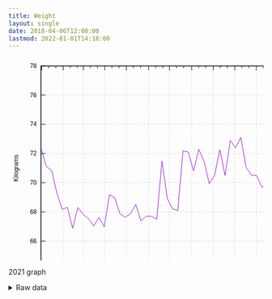 ```yaml
---
title: Weight
layout: single
date: 2018-04-06T12:00:00
lastmod: 2022-01-01T14:18:00
---
```


<svg width="600" height="480" xmlns="http://www.w3.org/2000/svg"><path fill="none" d="M0 0h600v480H0z"/><path stroke="gray" stroke-dasharray="2,4" class="gridline" d="M64.14 422.4h510.68" fill="none" color="gray" stroke-width=".5"/><g fill="none" color="#000" stroke="currentColor"><path stroke="#000" d="M64.14 422.4h9m501.68 0h-9"/><text transform="translate(55.75 426.3)" stroke="none" fill="#000" font-family="sans-serif" font-size="12" text-anchor="end"><tspan>64</tspan></text></g><path stroke="gray" stroke-dasharray="2,4" class="gridline" d="M64.14 364.63h510.68" fill="none" color="gray" stroke-width=".5"/><g fill="none" color="#000" stroke="currentColor"><path stroke="#000" d="M64.14 364.63h9m501.68 0h-9"/><text transform="translate(55.75 368.53)" stroke="none" fill="#000" font-family="sans-serif" font-size="12" text-anchor="end"><tspan>66</tspan></text></g><path stroke="gray" stroke-dasharray="2,4" class="gridline" d="M64.14 306.86h510.68" fill="none" color="gray" stroke-width=".5"/><g fill="none" color="#000" stroke="currentColor"><path stroke="#000" d="M64.14 306.86h9m501.68 0h-9"/><text transform="translate(55.75 310.76)" stroke="none" fill="#000" font-family="sans-serif" font-size="12" text-anchor="end"><tspan>68</tspan></text></g><path stroke="gray" stroke-dasharray="2,4" class="gridline" d="M64.14 249.09h510.68" fill="none" color="gray" stroke-width=".5"/><g fill="none" color="#000" stroke="currentColor"><path stroke="#000" d="M64.14 249.09h9m501.68 0h-9"/><text transform="translate(55.75 252.99)" stroke="none" fill="#000" font-family="sans-serif" font-size="12" text-anchor="end"><tspan>70</tspan></text></g><path stroke="gray" stroke-dasharray="2,4" class="gridline" d="M64.14 191.32h510.68" fill="none" color="gray" stroke-width=".5"/><g fill="none" color="#000" stroke="currentColor"><path stroke="#000" d="M64.14 191.32h9m501.68 0h-9"/><text transform="translate(55.75 195.22)" stroke="none" fill="#000" font-family="sans-serif" font-size="12" text-anchor="end"><tspan>72</tspan></text></g><path stroke="gray" stroke-dasharray="2,4" class="gridline" d="M64.14 133.55h510.68" fill="none" color="gray" stroke-width=".5"/><g fill="none" color="#000" stroke="currentColor"><path stroke="#000" d="M64.14 133.55h9m501.68 0h-9"/><text transform="translate(55.75 137.45)" stroke="none" fill="#000" font-family="sans-serif" font-size="12" text-anchor="end"><tspan>74</tspan></text></g><path stroke="gray" stroke-dasharray="2,4" class="gridline" d="M64.14 75.78h510.68" fill="none" color="gray" stroke-width=".5"/><g fill="none" color="#000" stroke="currentColor"><path stroke="#000" d="M64.14 75.78h9m501.68 0h-9"/><text transform="translate(55.75 79.68)" stroke="none" fill="#000" font-family="sans-serif" font-size="12" text-anchor="end"><tspan>76</tspan></text></g><path stroke="gray" stroke-dasharray="2,4" class="gridline" d="M64.14 18.01h510.68" fill="none" color="gray" stroke-width=".5"/><g fill="none" color="#000" stroke="currentColor"><path stroke="#000" d="M64.14 18.01h9m501.68 0h-9"/><text transform="translate(55.75 21.91)" stroke="none" fill="#000" font-family="sans-serif" font-size="12" text-anchor="end"><tspan>78</tspan></text></g><path stroke="gray" stroke-dasharray="2,4" class="gridline" d="M65.54 422.4V18.01" fill="none" color="gray" stroke-width=".5"/><g fill="none" color="#000" stroke="currentColor"><path stroke="#000" d="M65.54 422.4v-9m0-395.39v9"/><text transform="translate(65.54 444.3)" stroke="none" fill="#000" font-family="sans-serif" font-size="12" text-anchor="middle"><tspan>January</tspan></text></g><path stroke="#000" d="M79.52 422.4v-4.5m0-399.89v4.5M93.5 422.4v-4.5m0-399.89v4.5" fill="none" color="#000"/><path stroke="gray" stroke-dasharray="2,4" class="gridline" d="M108.07 422.4V18.01" fill="none" color="gray" stroke-width=".5"/><g fill="none" color="#000" stroke="currentColor"><path stroke="#000" d="M108.07 422.4v-9m0-395.39v9"/><text transform="translate(108.07 444.3)" stroke="none" fill="#000" font-family="sans-serif" font-size="12" text-anchor="middle"><tspan>February</tspan></text></g><path stroke="#000" d="M122.05 422.4v-4.5m0-399.89v4.5m13.98 399.89v-4.5m0-399.89v4.5" fill="none" color="#000"/><path stroke="gray" stroke-dasharray="2,4" class="gridline" d="M147.86 422.4V18.01" fill="none" color="gray" stroke-width=".5"/><g fill="none" color="#000" stroke="currentColor"><path stroke="#000" d="M147.86 422.4v-9m0-395.39v9"/><text transform="translate(147.86 444.3)" stroke="none" fill="#000" font-family="sans-serif" font-size="12" text-anchor="middle"><tspan>March</tspan></text></g><path stroke="#000" d="M161.84 422.4v-4.5m0-399.89v4.5m13.98 399.89v-4.5m0-399.89v4.5" fill="none" color="#000"/><path stroke="gray" stroke-dasharray="2,4" class="gridline" d="M190.38 422.4V18.01" fill="none" color="gray" stroke-width=".5"/><g fill="none" color="#000" stroke="currentColor"><path stroke="#000" d="M190.38 422.4v-9m0-395.39v9"/><text transform="translate(190.38 444.3)" stroke="none" fill="#000" font-family="sans-serif" font-size="12" text-anchor="middle"><tspan>April</tspan></text></g><path stroke="#000" d="M204.36 422.4v-4.5m0-399.89v4.5m13.99 399.89v-4.5m0-399.89v4.5" fill="none" color="#000"/><path stroke="gray" stroke-dasharray="2,4" class="gridline" d="M232.97 422.4V18.01" fill="none" color="gray" stroke-width=".5"/><g fill="none" color="#000" stroke="currentColor"><path stroke="#000" d="M232.97 422.4v-9m0-395.39v9"/><text transform="translate(232.97 444.3)" stroke="none" fill="#000" font-family="sans-serif" font-size="12" text-anchor="middle"><tspan>May</tspan></text></g><path stroke="#000" d="M246.95 422.4v-4.5m0-399.89v4.5m13.98 399.89v-4.5m0-399.89v4.5" fill="none" color="#000"/><path stroke="gray" stroke-dasharray="2,4" class="gridline" d="M276.89 422.4V18.01" fill="none" color="gray" stroke-width=".5"/><g fill="none" color="#000" stroke="currentColor"><path stroke="#000" d="M276.89 422.4v-9m0-395.39v9"/><text transform="translate(276.89 444.3)" stroke="none" fill="#000" font-family="sans-serif" font-size="12" text-anchor="middle"><tspan>June</tspan></text></g><path stroke="#000" d="M290.88 422.4v-4.5m0-399.89v4.5m13.98 399.89v-4.5m0-399.89v4.5" fill="none" color="#000"/><path stroke="gray" stroke-dasharray="2,4" class="gridline" d="M318.08 422.4V18.01" fill="none" color="gray" stroke-width=".5"/><g fill="none" color="#000" stroke="currentColor"><path stroke="#000" d="M318.08 422.4v-9m0-395.39v9"/><text transform="translate(318.08 444.3)" stroke="none" fill="#000" font-family="sans-serif" font-size="12" text-anchor="middle"><tspan>July</tspan></text></g><path stroke="#000" d="M332.06 422.4v-4.5m0-399.89v4.5m13.99 399.89v-4.5m0-399.89v4.5" fill="none" color="#000"/><path stroke="gray" stroke-dasharray="2,4" class="gridline" d="M362.01 422.4V18.01" fill="none" color="gray" stroke-width=".5"/><g fill="none" color="#000" stroke="currentColor"><path stroke="#000" d="M362.01 422.4v-9m0-395.39v9"/><text transform="translate(362.01 444.3)" stroke="none" fill="#000" font-family="sans-serif" font-size="12" text-anchor="middle"><tspan>August</tspan></text></g><path stroke="#000" d="M375.99 422.4v-4.5m0-399.89v4.5m13.98 399.89v-4.5m0-399.89v4.5" fill="none" color="#000"/><path stroke="gray" stroke-dasharray="2,4" class="gridline" d="M404.59 422.4V18.01" fill="none" color="gray" stroke-width=".5"/><g fill="none" color="#000" stroke="currentColor"><path stroke="#000" d="M404.59 422.4v-9m0-395.39v9"/><text transform="translate(404.59 444.3)" stroke="none" fill="#000" font-family="sans-serif" font-size="12" text-anchor="middle"><tspan>September</tspan></text></g><path stroke="#000" d="M418.57 422.4v-4.5m0-399.89v4.5m13.99 399.89v-4.5m0-399.89v4.5" fill="none" color="#000"/><path stroke="gray" stroke-dasharray="2,4" class="gridline" d="M447.12 422.4V18.01" fill="none" color="gray" stroke-width=".5"/><g fill="none" color="#000" stroke="currentColor"><path stroke="#000" d="M447.12 422.4v-9m0-395.39v9"/><text transform="translate(447.12 444.3)" stroke="none" fill="#000" font-family="sans-serif" font-size="12" text-anchor="middle"><tspan>October</tspan></text></g><path stroke="#000" d="M461.1 422.4v-4.5m0-399.89v4.5m13.98 399.89v-4.5m0-399.89v4.5" fill="none" color="#000"/><path stroke="gray" stroke-dasharray="2,4" class="gridline" d="M489.71 422.4V18.01" fill="none" color="gray" stroke-width=".5"/><g fill="none" color="#000" stroke="currentColor"><path stroke="#000" d="M489.71 422.4v-9m0-395.39v9"/><text transform="translate(489.71 444.3)" stroke="none" fill="#000" font-family="sans-serif" font-size="12" text-anchor="middle"><tspan>November</tspan></text></g><path stroke="#000" d="M503.69 422.4v-4.5m0-399.89v4.5m13.98 399.89v-4.5m0-399.89v4.5" fill="none" color="#000"/><path stroke="gray" stroke-dasharray="2,4" class="gridline" d="M532.23 422.4V18.01" fill="none" color="gray" stroke-width=".5"/><g fill="none" color="#000" stroke="currentColor"><path stroke="#000" d="M532.23 422.4v-9m0-395.39v9"/><text transform="translate(532.23 444.3)" stroke="none" fill="#000" font-family="sans-serif" font-size="12" text-anchor="middle"><tspan>December</tspan></text></g><path stroke="#000" d="M546.22 422.4v-4.5m0-399.89v4.5M560.2 422.4v-4.5m0-399.89v4.5" fill="none" color="#000"/><path stroke="gray" stroke-dasharray="2,4" class="gridline" d="M574.82 422.4V18.01" fill="none" color="gray" stroke-width=".5"/><g fill="none" color="#000" stroke="currentColor"><path stroke="#000" d="M574.82 422.4v-9m0-395.39v9"/><text transform="translate(574.82 444.3)" stroke="none" fill="#000" font-family="sans-serif" font-size="12" text-anchor="middle"><tspan>January</tspan></text></g><path stroke="#000" d="M64.14 18.01V422.4h510.68V18.01H64.14z" fill="none" color="#000"/><text transform="rotate(-90 119.695 100.515)" font-family="sans-serif" font-size="12" text-anchor="middle" color="#000"><tspan>Kilograms</tspan></text><text transform="translate(319.48 471.3)" font-family="sans-serif" font-size="12" text-anchor="middle" color="#000"><tspan>Date</tspan></text><path stroke="#9400D3" d="M64.49 182.65l10.39 34.19 10.38 8.23 10.39 44.49 10.39 32.2 10.38-3.78 10.39 41.44 10.38-41.23 10.39 13.6 10.39 8.53 10.38 14.53 10.39-17.37 10.39 18.92 10.38-63.46 10.39 5.57 10.39 32.35 10.38 6.72 10.39-7.21 10.38-18.24 10.39 32.74 10.39-9.49 10.38.15 10.39 6.03 10.39-115.64 10.38 74.34 10.39 20.58 10.39 3.56 10.38-118.36 10.39 2.39 10.38 37.35 10.39-42.48 10.39 22.95 10.38 44.92 10.39-15.99 10.39-51.46 10.38 50.93 10.39-69.19 10.39 14.47 10.38-20.43 10.39 58.88 10.38 15.78 10.39.91 10.39 22.69 10.38-4.16 10.39 10.03 10.39 5.56 10.38 11.7 10.39-118.63 10.39-66.02 10.38-63.79" fill="none" color="#000"/><path stroke="#000" d="M64.14 18.01V422.4h510.68V18.01H64.14z" fill="none" color="#000"/></svg>

2021 graph

<details><summary>Raw data</summary>
<pre>
2018-04-06,81.6
2018-04-07,80.5
2018-04-08,80.4
2018-04-09,80.5
2018-04-10,80.0
2018-04-11,78.7
2018-04-12,78.9
2018-04-13,79.5
2018-04-14,79.1
2018-04-15,79.5
2018-04-16,79.6
2018-04-17,79.1
2018-04-18,78.4
2018-04-19,79.9
2018-04-20,79.0
2018-04-21,78.4
2018-04-22,79.3
2018-04-23,79.3
2018-04-24,77.9
2018-04-25,78.7
2018-04-26,78.6
2018-04-27,78.4
2018-04-28,78.4
2018-04-29,78.3
2018-04-30,77.8
2018-05-01,77.3
2018-05-02,77.5
2018-05-03,77.6
2018-05-04,77.7
2018-05-05,76.7
2018-05-06,77.3
2018-05-07,77.4
2018-05-08,77.1
2018-05-09,76.5
2018-05-10,77.0
2018-05-11,76.8
2018-05-12,77.1
2018-05-13,76.8
2018-05-14,76.9
2018-05-15,76.3
2018-05-16,76.4
2018-05-17,76.3
2018-05-18,76.4
2018-05-19,75.8
2018-05-20,75.5
2018-05-21,76.5
2018-05-22,77.0
2018-05-23,76.0
2018-05-24,75.4
2018-05-25,75.3
2018-05-26,75.5
2018-05-27,75.8
2018-05-28,76.1
2018-05-29,76.6
2018-05-30,75.3
2018-05-31,75.3
2018-06-01,75.7
2018-06-02,75.5
2018-06-03,76.1
2018-06-04,76.3
2018-06-05,75.9
2018-06-06,75.8
2018-06-07,76.3
2018-06-08,75.6
2018-06-09,75.1
2018-06-10,75.4
2018-06-11,75.2
2018-06-12,75.2
2018-06-13,75.7
2018-06-14,74.8
2018-06-15,74.9
2018-06-16,74.7
2018-06-17,74.8
2018-06-18,74.5
2018-06-19,75.1
2018-06-20,74.7
2018-06-21,74.5
2018-06-22,74.5
2018-06-23,74.1
2018-06-24,74.7
2018-06-25,75.0
2018-06-26,73.7
2018-06-27,74.1
2018-06-28,73.7
2018-06-29,73.4
2018-06-30,74.5
2018-07-01,74.2
2018-07-02,73.5
2018-07-03,72.6
2018-07-04,73.2
2018-07-05,72.9
2018-07-06,73.0
2018-07-07,72.5
2018-07-08,74.8
2018-07-09,73.9
2018-07-10,73.3
2018-07-11,73.0
2018-07-12,73.1
2018-07-13,72.5
2018-07-14,72.7
2018-07-15,73.4
2018-07-16,72.3
2018-07-17,73.7
2018-07-18,72.7
2018-07-19,73.9
2018-07-20,73.5
2018-07-21,72.8
2018-07-22,72.4
2018-07-23,72.5
2018-07-24,72.3
2018-07-25,72.7
2018-07-26,72.8
2018-07-27,72.8
2018-07-28,73.0
2018-07-29,73.4
2018-07-30,73.3
2018-07-31,72.3
2018-08-01,72.4
2018-08-02,72.5
2018-08-03,72.5
2018-08-04,72.2
2018-08-05,72.8
2018-08-06,72.3
2018-08-07,72.1
2018-08-08,72.2
2018-08-09,72.1
2018-08-10,71.6
2018-08-11,72.7
2018-08-12,72.6
2018-08-13,71.8
2018-08-14,72.2
2018-08-15,71.7
2018-08-16,71.7
2018-08-17,72.0
2018-08-18,71.7
2018-08-19,72.2
2018-08-20,72.3
2018-08-21,71.8
2018-08-22,71.7
2018-08-23,71.4
2018-08-24,71.8
2018-08-25,72.1
2018-08-26,72.7
2018-08-27,71.9
2018-08-28,72.2
2018-08-29,71.6
2018-08-30,71.7
2018-08-31,71.6
2018-09-01,72.1
2018-09-02,72.3
2018-09-03,71.8
2018-09-04,71.4
2018-09-05,72.0
2018-09-06,72.4
2018-09-07,71.9
2018-09-08,72.7
2018-09-09,72.8
2018-09-10,73.3
2018-09-11,71.4
2018-09-12,72.1
2018-09-13,72.5
2018-09-14,71.8
2018-09-15,71.7
2018-09-16,71.2
2018-09-17,71.8
2018-09-18,71.6
2018-09-20,71.2
2018-09-20,71.4
2018-09-21,71.0
2018-09-29,74.6
2018-09-30,74.1
2018-10-01,75.1
2018-10-02,73.9
2018-10-03,73.4
2018-10-05,74.5
2018-10-05,75.2
2018-10-06,73.9
2018-10-07,75.6
2018-10-08,75.8
2018-10-09,75.0
2018-10-10,76.1
2018-10-11,76.7
2018-10-12,75.5
2018-10-13,76.5
2018-10-14,76.9
2018-10-15,76.8
2018-10-16,75.1
2018-10-17,76.2
2018-10-18,75.0
2018-10-19,75.0
2018-10-20,74.1
2018-10-21,74.4
2018-10-22,74.8
2018-10-23,74.1
2018-10-24,73.8
2018-10-25,73.6
2018-10-26,73.7
2018-10-27,73.7
2018-10-28,73.5
2018-10-29,73.8
2018-10-30,73.3
2018-10-31,74.0
2018-11-01,73.8
2018-11-02,73.5
2018-11-03,73.4
2018-11-04,74.0
2018-11-05,74.7
2018-11-06,73.9
2018-11-07,73.9
2018-11-08,74.2
2018-11-09,73.7
2018-11-10,73.0
2018-11-11,73.3
2018-11-12,73.9
2018-11-13,73.4
2018-11-15,73.1
2018-11-16,73.5
2018-11-17,72.4
2018-11-18,72.5
2018-11-19,72.7
2018-11-20,72.8
2018-11-21,72.9
2018-11-22,72.7
2018-11-23,72.2
2018-11-24,71.7
2018-11-25,72.0
2018-11-26,72.9
2018-11-27,71.9
2018-11-28,72.0
2018-11-29,72.0
2018-11-30,71.3
2018-12-01,71.5
2018-12-02,72.4
2018-12-03,73.6
2018-12-04,74.1
2018-12-05,74.3
2018-12-06,74.0
2018-12-07,74.7
2018-12-08,74.5
2018-12-09,75.0
2018-12-10,75.6
2018-12-11,76.0
2018-12-12,75.4
2018-12-13,75.3
2018-12-14,74.9
2018-12-15,75.6
2018-12-16,76.2
2018-12-17,77.7
2018-12-18,75.6
2018-12-19,75.8
2018-12-20,76.6
2018-12-21,76.5
2018-12-22,76.6
2018-12-23,75.9
2018-12-24,75.0
2018-12-25,78.0
2018-12-26,78.2
2018-12-27,78.4
2018-12-28,77.6
2018-12-29,78.2
2018-12-30,78.5
2018-12-31,79.4
2019-01-01,80.3
2019-01-02,79.7
2019-01-03,77.7
2019-01-04,77.4
2019-01-05,77.1
2019-01-06,77.0
2019-01-07,76.5
2019-01-08,76.7
2019-01-09,76.2
2019-01-10,76.2
2019-01-11,75.9
2019-01-12,75.4
2019-01-13,75.7
2019-01-14,75.9
2019-01-15,74.6
2019-01-16,74.7
2019-01-17,74.5
2019-01-18,74.7
2019-01-19,74.3
2019-01-20,74.9
2019-01-21,75.5
2019-01-22,74.2
2019-01-23,75.1
2019-01-24,74.6
2019-01-25,74.3
2019-01-26,74.6
2019-01-27,75.0
2019-01-28,76.0
2019-01-29,74.8
2019-01-30,75.5
2019-01-31,75.5
2019-02-01,75.5
2019-02-02,74.8
2019-02-03,75.1
2019-02-04,75.5
2019-02-05,74.6
2019-02-06,74.5
2019-02-07,74.6
2019-02-08,74.5
2019-02-09,74.2
2019-02-10,74.9
2019-02-11,74.8
2019-02-12,74.5
2019-02-13,74.5
2019-02-14,74.5
2019-02-15,74.8
2019-02-16,75.1
2019-02-17,74.0
2019-02-18,74.8
2019-02-19,74.1
2019-02-20,74.4
2019-02-21,73.8
2019-02-22,73.2
2019-02-23,73.4
2019-02-24,73.7
2019-02-25,74.2
2019-02-26,74.2
2019-02-27,73.7
2019-02-28,73.7
2019-03-01,74.0
2019-03-02,73.0
2019-03-03,73.0
2019-03-04,74.5
2019-03-05,73.7
2019-03-06,74.7
2019-03-07,73.3
2019-03-08,73.5
2019-03-09,72.1
2019-03-10,73.3
2019-03-11,73.6
2019-03-12,72.3
2019-03-13,72.9
2019-03-14,73.1
2019-03-15,72.8
2019-03-16,73.5
2019-03-17,73.2
2019-03-18,73.6
2019-03-19,73.1
2019-03-20,73.4
2019-03-21,72.5
2019-03-22,72.7
2019-03-24,72.0
2019-03-25,72.1
2019-03-25,72.9
2019-03-26,71.4
2019-03-27,72.1
2019-03-29,71.6
2019-03-29,71.8
2019-03-30,71.4
2019-03-31,72.0
2019-04-01,72.4
2019-04-03,71.8
2019-04-03,71.9
2019-04-04,71.6
2019-04-05,71.6
2019-04-06,71.5
2019-04-07,71.3
2019-04-08,71.7
2019-04-09,71.8
2019-04-10,70.9
2019-04-11,71.6
2019-04-12,71.3
2019-04-13,71.2
2019-04-14,70.3
2019-04-15,70.9
2019-04-16,70.8
2019-04-17,71.4
2019-04-18,70.2
2019-04-19,70.7
2019-04-20,70.1
2019-04-21,71.1
2019-04-22,71.4
2019-04-23,70.6
2019-04-24,70.7
2019-04-25,70.6
2019-04-26,70.1
2019-04-27,70.6
2019-04-28,70.8
2019-04-29,71.3
2019-04-30,70.7
2019-05-01,70.8
2019-05-02,70.9
2019-05-03,70.4
2019-05-04,70.8
2019-05-05,70.9
2019-05-06,71.1
2019-05-07,71.1
2019-05-08,70.5
2019-05-09,70.6
2019-05-10,70.8
2019-05-13,72.5
2019-05-14,71.7
2019-05-15,72.2
2019-05-16,70.9
2019-05-17,70.2
2019-05-18,70.2
2019-05-19,71.8
2019-05-20,71.5
2019-05-21,70.6
2019-05-22,69.9
2019-05-23,70.0
2019-05-24,70.3
2019-05-25,69.9
2019-05-26,70.4
2019-05-27,70.0
2019-05-28,70.6
2019-05-29,69.7
2019-05-30,69.9
2019-06-02,71.6
2019-06-03,73.2
2019-06-04,72.4
2019-06-05,71.9
2019-06-06,70.9
2019-06-07,69.6
2019-06-08,69.9
2019-06-09,69.3
2019-06-10,70.0
2019-06-11,69.8
2019-06-12,69.9
2019-06-13,69.6
2019-06-14,69.8
2019-06-15,69.5
2019-06-16,68.9
2019-06-17,69.5
2019-06-18,69.3
2019-06-19,69.2
2019-06-20,69.6
2019-06-21,69.0
2019-06-22,68.9
2019-06-23,69.4
2019-06-23,70.0
2019-06-24,69.5
2019-06-25,68.7
2019-06-26,69.9
2019-06-27,69.0
2019-06-28,69.0
2019-06-29,67.6
2019-07-01,68.6
2019-07-02,68.7
2019-07-03,68.0
2019-07-04,68.2
2019-07-05,68.5
2019-07-06,67.8
2019-07-07,67.5
2019-07-08,68.1
2019-07-09,67.7
2019-07-10,67.9
2019-07-11,67.7
2019-07-12,67.4
2019-07-13,66.6
2019-07-14,67.5
2019-07-15,68.5
2019-07-16,67.3
2019-07-17,67.0
2019-07-18,67.3
2019-07-19,67.5
2019-07-20,65.5
2019-07-21,67.4
2019-07-22,66.9
2019-07-23,66.4
2019-07-24,66.9
2019-07-25,66.6
2019-07-26,66.8
2019-07-27,67.3
2019-07-28,66.1
2019-07-29,66.4
2019-07-30,66.6
2019-07-31,66.9
2019-08-01,66.4
2019-08-02,67.4
2019-08-03,66.6
2019-08-04,67.8
2019-08-05,67.3
2019-08-06,66.5
2019-08-07,66.8
2019-08-08,66.2
2019-08-09,66.4
2019-08-12,66.4
2019-08-13,67.2
2019-08-14,66.4
2019-08-15,66.0
2019-08-16,65.8
2019-08-17,65.8
2019-08-18,65.1
2019-08-19,66.4
2019-08-20,66.3
2019-08-21,65.9
2019-08-22,65.8
2019-08-23,66.1
2019-08-24,66.0
2019-08-25,67.0
2019-08-26,66.4
2019-08-27,66.4
2019-08-28,66.1
2019-08-29,65.9
2019-09-07,69.8
2019-09-08,71.1
2019-09-09,71.1
2019-09-10,70.4
2019-09-11,69.4
2019-09-12,69.2
2019-09-13,69.4
2019-09-14,69.0
2019-09-16,69.3
2019-09-17,68.3
2019-09-18,68.4
2019-09-19,68.4
2019-09-20,68.4
2019-09-30,74.0
2019-10-01,74.8
2019-10-02,72.8
2019-10-03,71.6
2019-10-04,70.7
2019-10-05,71.2
2019-10-06,70.0
2019-10-07,71.2
2019-10-08,70.5
2019-10-09,70.4
2019-10-10,69.9
2019-10-11,70.2
2019-10-12,70.3
2019-10-13,69.6
2019-10-14,70.4
2019-10-15,69.4
2019-10-16,69.1
2019-10-17,69.6
2019-10-18,70.9
2019-10-19,69.1
2019-10-20,69.4
2019-10-21,69.5
2019-10-22,69.4
2019-10-23,69.6
2019-10-24,69.5
2019-10-25,70.6
2019-10-26,70.5
2019-10-27,69.0
2019-10-28,69.3
2019-10-30,69.2
2019-10-30,70.0
2019-10-31,68.8
2019-11-01,69.5
2019-11-02,68.6
2019-11-03,69.1
2019-11-04,69.5
2019-11-05,69.6
2019-11-06,69.6
2019-11-07,69.2
2019-11-08,69.6
2019-11-09,68.7
2019-11-10,68.7
2019-11-11,69.6
2019-11-12,69.1
2019-11-13,69.1
2019-11-14,68.5
2019-11-15,68.9
2019-11-16,70.0
2019-11-17,67.4
2019-11-18,68.3
2019-11-19,68.0
2019-11-20,66.9
2019-11-21,67.1
2019-11-22,66.9
2019-11-23,67.1
2019-11-24,67.2
2019-11-25,67.6
2019-11-26,68.3
2019-11-27,67.7
2019-11-28,67.9
2019-11-29,67.2
2019-11-30,66.9
2019-12-01,67.1
2019-12-02,68.0
2019-12-03,66.5
2019-12-04,68.5
2019-12-05,68.4
2019-12-06,68.0
2019-12-07,68.1
2019-12-08,78.3
2019-12-09,70.0
2019-12-10,70.5
2019-12-11,69.8
2019-12-12,70.3
2019-12-13,71.0
2019-12-14,72.0
2019-12-15,72.2
2019-12-16,73.0
2019-12-17,72.5
2019-12-18,72.8
2019-12-19,72.9
2019-12-20,73.6
2019-12-21,72.5
2019-12-22,72.2
2019-12-23,73.8
2019-12-24,71.8
2019-12-25,73.1
2019-12-26,74.1
2019-12-27,73.8
2019-12-28,73.8
2019-12-29,74.2
2019-12-30,76.0
2019-12-31,76.6
2020-01-01,77.8
2020-01-02,74.9
2020-01-03,74.7
2020-01-04,73.5
2020-01-05,73.6
2020-01-06,73.2
2020-01-07,72.8
2020-01-08,72.6
2020-01-09,72.7
2020-01-10,73.3
2020-01-11,71.5
2020-01-12,72.2
2020-01-13,72.2
2020-01-14,71.7
2020-01-15,71.7
2020-01-16,71.2
2020-01-17,71.9
2020-01-18,70.8
2020-01-19,71.7
2020-01-20,72.5
2020-01-21,72.0
2020-01-22,71.9
2020-01-23,71.8
2020-01-24,71.8
2020-01-25,71.6
2020-01-26,71.1
2020-01-27,71.4
2020-01-28,70.8
2020-01-29,70.3
2020-01-30,70.6
2020-01-31,70.4
2020-02-01,70.7
2020-02-02,70.4
2020-02-03,71.1
2020-02-04,70.8
2020-02-05,71.0
2020-02-06,71.5
2020-02-07,71.0
2020-02-08,70.8
2020-02-09,70.5
2020-02-10,70.9
2020-02-11,70.9
2020-02-12,70.3
2020-02-13,70.6
2020-02-14,71.3
2020-02-15,70.1
2020-02-16,70.1
2020-02-17,70.2
2020-02-18,70.2
2020-02-19,70.1
2020-02-20,70.0
2020-02-21,69.8
2020-02-22,69.0
2020-02-23,70.4
2020-02-24,71.2
2020-02-25,70.1
2020-02-26,70.4
2020-02-27,70.1
2020-02-28,70.3
2020-02-29,70.1
2020-03-01,69.5
2020-03-02,70.2
2020-03-03,70.3
2020-03-04,70.5
2020-03-05,70.7
2020-03-06,72.0
2020-03-10,76.0
2020-03-11,76.1
2020-03-12,74.6
2020-03-13,73.8
2020-03-14,73.6
2020-03-15,73.9
2020-03-16,73.4
2020-03-17,73.1
2020-03-18,73.5
2020-03-19,74.3
2020-03-20,73.7
2020-03-21,73.0
2020-03-22,74.1
2020-03-23,74.3
2020-03-24,74.8
2020-03-25,74.2
2020-03-26,73.9
2020-03-27,73.8
2020-03-28,74.1
2020-03-29,74.8
2020-03-30,74.6
2020-03-31,74.2
2020-04-01,74.4
2020-04-02,74.2
2020-04-03,75.6
2020-04-04,73.9
2020-04-05,73.7
2020-04-06,74.3
2020-04-07,74.8
2020-04-08,75.6
2020-04-09,74.4
2020-04-10,74.5
2020-04-11,74.5
2020-04-12,74.9
2020-04-13,75.0
2020-04-14,74.7
2020-04-15,74.9
2020-04-16,74.6
2020-04-17,75.3
2020-04-18,74.3
2020-04-19,75.1
2020-04-20,74.8
2020-04-21,73.9
2020-04-22,74.7
2020-04-23,75.2
2020-04-24,75.7
2020-04-25,75.4
2020-04-26,75.5
2020-04-27,75.5
2020-04-28,75.3
2020-04-29,75.5
2020-04-30,77.5
2020-05-01,76.0
2020-05-02,75.5
2020-05-03,76.2
2020-05-04,76.2
2020-05-05,76.0
2020-05-06,75.6
2020-05-07,76.4
2020-05-08,76.6
2020-05-09,76.1
2020-05-10,76.8
2020-05-11,76.9
2020-05-12,76.4
2020-05-13,76.0
2020-05-14,76.2
2020-05-15,76.4
2020-05-16,75.8
2020-05-17,75.6
2020-05-18,76.0
2020-05-19,77.4
2020-05-20,76.6
2020-05-21,76.5
2020-05-22,75.0
2020-05-23,75.1
2020-05-24,73.7
2020-05-25,73.8
2020-05-26,73.1
2020-05-27,73.7
2020-05-28,73.7
2020-05-29,72.9
2020-05-30,72.6
2020-05-31,73.2
2020-06-01,72.9
2020-06-02,72.1
2020-06-03,72.9
2020-06-04,72.9
2020-06-05,73.3
2020-06-06,72.7
2020-06-07,73.1
2020-06-08,73.7
2020-06-09,74.1
2020-06-10,72.8
2020-06-11,73.1
2020-06-12,72.7
2020-06-13,72.8
2020-06-14,72.4
2020-06-15,72.9
2020-06-16,73.0
2020-06-17,72.3
2020-06-18,71.8
2020-06-19,72.0
2020-06-20,71.3
2020-06-21,71.6
2020-06-22,71.5
2020-06-23,71.7
2020-06-24,70.7
2020-06-25,70.9
2020-06-26,70.7
2020-06-27,70.8
2020-06-28,70.8
2020-06-29,71.4
2020-06-30,70.8
2020-07-01,71.1
2020-07-02,71.2
2020-07-03,70.3
2020-07-04,70.3
2020-07-05,70.6
2020-07-06,71.0
2020-07-07,69.9
2020-07-08,71.3
2020-07-09,70.8
2020-07-10,71.6
2020-07-11,70.5
2020-07-12,71.2
2020-07-13,69.9
2020-07-14,69.8
2020-07-15,69.5
2020-07-16,70.0
2020-07-17,69.5
2020-07-18,69.4
2020-07-19,69.8
2020-07-20,70.0
2020-07-21,69.4
2020-07-22,69.6
2020-07-23,69.2
2020-07-24,69.7
2020-07-25,70.1
2020-07-26,70.4
2020-07-27,70.2
2020-07-28,69.6
2020-07-29,69.2
2020-07-30,69.5
2020-07-31,69.5
2020-08-01,69.4
2020-08-02,69.6
2020-08-03,69.4
2020-08-04,69.2
2020-08-05,69.3
2020-08-06,69.0
2020-08-07,70.0
2020-08-08,69.4
2020-08-09,69.9
2020-08-10,68.9
2020-08-11,68.9
2020-08-12,68.9
2020-08-13,68.9
2020-08-14,68.9
2020-08-15,68.7
2020-08-16,68.3
2020-08-17,67.9
2020-08-18,68.2
2020-08-19,68.0
2020-08-20,68.1
2020-08-21,68.3
2020-08-22,68.4
2020-08-23,68.5
2020-08-24,68.3
2020-08-25,67.9
2020-08-26,67.4
2020-08-27,67.7
2020-08-28,68.0
2020-08-29,67.2
2020-08-30,68.2
2020-08-31,68.1
2020-09-01,67.4
2020-09-02,67.1
2020-09-03,66.7
2020-09-04,66.7
2020-09-05,66.6
2020-09-06,67.0
2020-09-07,66.6
2020-09-08,66.8
2020-09-09,66.6
2020-09-10,66.3
2020-09-11,67.1
2020-09-12,66.9
2020-09-13,67.8
2020-09-14,66.6
2020-09-15,67.6
2020-09-16,67.2
2020-09-17,65.6
2020-09-18,66.3
2020-09-19,66.2
2020-09-20,66.7
2020-09-21,67.0
2020-09-22,66.8
2020-09-23,66.1
2020-09-24,66.4
2020-09-25,66.0
2020-09-26,66.3
2020-09-27,65.5
2020-09-28,65.2
2020-09-29,64.9
2020-09-30,64.8
2020-10-01,64.8
2020-10-02,65.5
2020-10-03,64.6
2020-10-04,66.4
2020-10-05,65.7
2020-10-06,66.2
2020-10-07,65.3
2020-10-08,65.3
2020-10-09,65.7
2020-10-10,64.7
2020-10-11,65.4
2020-10-12,66.3
2020-10-13,65.8
2020-10-14,65.7
2020-10-15,66.3
2020-10-17,65.4
2020-10-18,65.6
2020-10-19,64.9
2020-10-20,64.9
2020-10-21,65.4
2020-10-22,64.9
2020-10-23,64.5
2020-10-24,64.6
2020-10-25,64.7
2020-10-26,64.7
2020-10-27,64.6
2020-10-28,64.9
2020-10-29,65.1
2020-10-30,64.9
2020-10-31,66.2
2020-11-01,66.4
2020-11-02,69.4
2020-11-03,67.9
2020-11-04,67.5
2020-11-05,67.3
2020-11-06,67.1
2020-11-07,66.2
2020-11-08,66.2
2020-11-09,66.6
2020-11-10,66.6
2020-11-11,66.3
2020-11-12,66.3
2020-11-13,65.9
2020-11-14,65.4
2020-11-15,64.5
2020-11-16,66.3
2020-11-17,66.0
2020-11-18,65.8
2020-11-19,65.9
2020-11-20,64.9
2020-11-21,65.7
2020-11-22,66.5
2020-11-23,65.8
2020-11-24,65.6
2020-11-25,64.9
2020-11-26,65.4
2020-11-27,65.0
2020-11-28,65.7
2020-11-29,65.7
2020-11-30,65.5
2020-12-01,66.0
2020-12-02,66.4
2020-12-03,65.8
2020-12-04,66.3
2020-12-05,65.6
2020-12-06,66.6
2020-12-07,66.4
2020-12-08,66.4
2020-12-09,65.7
2020-12-11,67.4
2020-12-12,68.5
2020-12-13,69.0
2020-12-14,69.3
2020-12-15,69.4
2020-12-16,69.0
2020-12-17,69.1
2020-12-18,68.8
2020-12-19,70.2
2020-12-20,70.1
2020-12-21,71.1
2020-12-22,70.8
2020-12-23,70.1
2020-12-24,71.2
2020-12-25,70.8
2020-12-26,72.9
2020-12-27,71.9
2020-12-28,72.8
2020-12-29,72.5
2020-12-30,72.4
2020-12-31,73.0
2021-01-01,72.3
2021-01-02,73.3
2021-01-03,72.8
2021-01-04,72.9
2021-01-05,72.2
2021-01-06,71.9
2021-01-07,71.6
2021-01-08,71.4
2021-01-09,70.9
2021-01-10,71.5
2021-01-11,71.1
2021-01-12,70.9
2021-01-13,71.1
2021-01-14,71.1
2021-01-15,70.9
2021-01-16,70.8
2021-01-17,70.6
2021-01-18,71.0
2021-01-19,70.2
2021-01-20,70.4
2021-01-21,69.7
2021-01-22,70.2
2021-01-23,69.3
2021-01-24,69.8
2021-01-25,70.0
2021-01-26,69.3
2021-01-27,69.2
2021-01-28,69.0
2021-01-29,69.0
2021-01-30,68.6
2021-01-31,68.1
2021-02-01,68.3
2021-02-02,68.3
2021-02-03,68.8
2021-02-04,68.6
2021-02-05,68.7
2021-02-06,68.9
2021-02-07,68.3
2021-02-08,68.6
2021-02-09,68.0
2021-02-10,68.1
2021-02-11,67.8
2021-02-12,67.7
2021-02-13,67.2
2021-02-14,65.9
2021-02-15,67.6
2021-02-16,67.1
2021-02-17,68.1
2021-02-18,67.4
2021-02-19,66.6
2021-02-20,67.9
2021-02-21,68.0
2021-02-22,68.3
2021-02-23,68.2
2021-02-24,67.9
2021-02-25,68.6
2021-02-26,68.0
2021-02-27,68.0
2021-02-28,67.7
2021-03-01,68.0
2021-03-02,67.7
2021-03-03,68.5
2021-03-04,67.8
2021-03-05,67.4
2021-03-06,66.5
2021-03-07,66.5
2021-03-08,67.5
2021-03-09,67.5
2021-03-10,67.3
2021-03-11,66.9
2021-03-12,66.9
2021-03-13,67.1
2021-03-14,67.0
2021-03-15,68.0
2021-03-16,67.1
2021-03-17,67.4
2021-03-18,67.8
2021-03-19,67.6
2021-03-20,66.7
2021-03-21,66.3
2021-03-22,67.0
2021-03-23,67.5
2021-03-24,67.6
2021-03-25,67.2
2021-03-26,67.1
2021-03-27,66.8
2021-03-28,66.4
2021-03-29,67.3
2021-03-30,67.4
2021-03-31,67.0
2021-04-01,67.3
2021-04-02,68.5
2021-04-03,69.3
2021-04-04,70.7
2021-04-05,71.7
2021-04-06,72.7
2021-04-07,70.0
2021-04-09,68.9
2021-04-10,67.5
2021-04-11,67.7
2021-04-12,68.4
2021-04-13,68.0
2021-04-16,68.7
2021-04-17,67.3
2021-04-18,67.2
2021-04-19,66.8
2021-04-20,67.3
2021-04-21,67.0
2021-04-22,67.2
2021-04-23,68.3
2021-04-24,66.7
2021-04-25,67.5
2021-04-26,66.7
2021-04-27,67.0
2021-04-28,66.8
2021-04-29,66.6
2021-04-30,67.7
2021-04-31,66.6
2021-05-01,67.1
2021-05-03,67.0
2021-05-04,66.9
2021-05-05,66.8
2021-05-06,67.0
2021-05-07,68.0
2021-05-08,67.0
2021-05-09,66.8
2021-05-10,68.0
2021-05-11,67.3
2021-05-12,67.6
2021-05-13,67.5
2021-05-14,68.2
2021-05-17,67.6
2021-05-18,67.1
2021-05-19,67.5
2021-05-20,67.8
2021-05-21,68.7
2021-05-22,67.5
2021-05-23,67.4
2021-05-24,67.9
2021-05-25,68.0
2021-05-26,67.8
2021-05-27,67.8
2021-05-28,67.4
2021-05-29,67.0
2021-05-30,68.1
2021-05-31,67.6
2021-06-01,68.7
2021-06-02,68.1
2021-06-03,67.8
2021-06-04,68.0
2021-06-05,68.2
2021-06-06,67.7
2021-06-07,67.9
2021-06-08,68.1
2021-06-09,68.0
2021-06-10,66.7
2021-06-11,67.3
2021-06-12,66.6
2021-06-14,67.9
2021-06-15,67.7
2021-06-16,67.3
2021-06-17,66.8
2021-06-20,71.1
2021-06-21,71.4
2021-06-22,69.8
2021-06-23,68.8
2021-06-24,68.8
2021-06-25,68.8
2021-06-26,69.2
2021-06-27,69.1
2021-06-28,68.8
2021-06-29,69.5
2021-06-30,69.5
2021-07-01,67.8
2021-07-02,68.5
2021-07-03,68.1
2021-07-04,68.2
2021-07-05,68.4
2021-07-06,68.1
2021-07-07,68.1
2021-07-08,68.7
2021-07-09,67.7
2021-07-10,67.9
2021-07-11,67.4
2021-07-12,68.5
2021-07-13,68.2
2021-07-14,67.8
2021-07-15,68.3
2021-07-16,67.3
2021-07-17,69.3
2021-07-18,70.2
2021-07-19,70.7
2021-07-20,71.8
2021-07-21,72.4
2021-07-22,72.9
2021-07-23,72.9
2021-07-24,73.6
2021-07-25,74.4
2021-07-26,73.7
2021-07-27,72.3
2021-07-28,72.1
2021-07-29,71.2
2021-07-30,71.2
2021-07-31,71.3
2021-08-01,71.1
2021-08-02,71.1
2021-08-03,71.3
2021-08-04,70.8
2021-08-05,70.8
2021-08-06,70.1
2021-08-07,70.2
2021-08-08,70.1
2021-08-09,69.8
2021-08-10,70.4
2021-08-12,72.3
2021-08-13,72.0
2021-08-14,72.4
2021-08-16,73.3
2021-08-17,72.5
2021-08-18,71.4
2021-08-19,71.5
2021-08-20,71.0
2021-08-21,69.9
2021-08-22,70.3
2021-08-23,70.2
2021-08-24,70.6
2021-08-25,70.1
2021-08-26,70.1
2021-08-28,69.5
2021-08-29,69.6
2021-08-30,69.4
2021-08-31,69.3
2021-09-01,69.8
2021-09-02,69.6
2021-09-03,70.5
2021-09-04,69.9
2021-09-05,70.8
2021-09-06,71.2
2021-09-07,70.2
2021-09-09,72.0
2021-09-10,71.8
2021-09-11,72.7
2021-09-12,73.0
2021-09-13,73.1
2021-09-14,72.5
2021-09-15,71.6
2021-09-16,71.2
2021-09-17,71.3
2021-09-18,70.5
2021-09-19,70.4
2021-09-20,70.3
2021-09-24,72.4
2021-09-25,72.6
2021-09-26,73.3
2021-09-27,72.9
2021-09-28,71.0
2021-09-29,71.0
2021-09-30,71.7
2021-10-01,72.2
2021-10-02,71.6
2021-10-04,73.2
2021-10-05,72.0
2021-10-06,72.9
2021-10-07,72.2
2021-10-08,72.0
2021-10-09,72.7
2021-10-10,72.6
2021-10-11,74.4
2021-10-12,73.0
2021-10-14,72.0
2021-10-15,71.0
2021-10-16,70.4
2021-10-17,71.2
2021-10-18,70.9
2021-10-19,70.5
2021-10-20,70.1
2021-10-21,70.1
2021-10-22,70.7
2021-10-23,69.6
2021-10-24,70.6
2021-10-25,70.7
2021-10-26,69.2
2021-10-27,69.3
2021-10-28,69.8
2021-10-29,69.7
2021-10-30,69.4
2021-10-31,69.1
2021-11-01,70.3
2021-11-02,70.3
2021-11-03,69.7
2021-11-04,70.0
2021-11-05,70.1
2021-11-06,70.0
2021-11-07,70.7
2021-11-08,71.0
2021-11-09,69.7
2021-11-10,70.1
2021-11-11,69.9
2021-11-12,69.8
2021-11-13,69.2
2021-11-14,72.3
2021-11-15,70.2
2021-11-16,69.8
2021-11-17,69.9
2021-11-18,70.2
2021-11-19,69.7
2021-11-20,69.7
2021-11-21,69.3
2021-11-22,69.6
2021-11-23,69.5
2021-11-24,69.5
2021-11-25,69.5
2021-11-26,69.5
2021-11-27,69.1
2021-11-28,69.6
2021-11-29,69.5
2021-11-30,68.6
2021-12-01,69.1
2021-12-02,69.6
2021-12-03,69.3
2021-12-04,68.4
2021-12-05,68.8
2021-12-06,69.8
2021-12-07,68.9
2021-12-08,68.4
2021-12-09,69.2
2021-12-10,70.3
2021-12-12,72.5
2021-12-13,72.8
2021-12-14,72.3
2021-12-16,72.9
2021-12-17,73.5
2021-12-18,73.2
2021-12-19,72.6
2021-12-20,73.6
2021-12-21,74.1
2021-12-22,75.5
2021-12-23,74.8
2021-12-24,75.8
2021-12-25,75.7
2021-12-26,75.3
2021-12-27,75.2
2021-12-28,76.6
2021-12-29,76.2
2021-12-30,76.5
2021-12-31,77.5
2022-01-01,77.7
</pre></details>